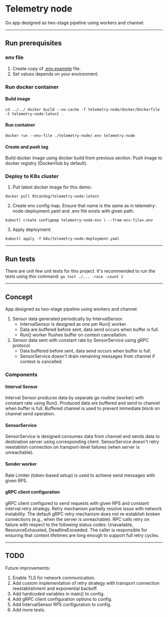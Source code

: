 # Telemetry node

Go app designed as two-stage pipeline using workers and channel.

---

## Run prerequisites

### env file

1. Create copy of [.env.example](.env.example) file.
2. Set values depends on your environment.

### Run docker container

#### Build image
`
cd ../../
docker build --no-cache -f telemetry-node/docker/Dockerfile -t telemetry-node:latest .
`

#### Run container

`
docker run --env-file ./telemetry-node/.env telemetry-node
`

#### Create and push tag

Build docker image using docker build from previous section.
Push image to docker registry (DockerHub by default).

[//]: # (here some steps omitted related to docker push tag to docker registry)

### Deploy to K8s cluster

1. Pull latest docker image for this demo:

`
   docker pull 93catdog/telemetry-node:latest
`

2. Create env config map. Ensure that name is the same as in telemetry-node-deployment.yaml and .env file exists with given path.

`
kubectl create configmap telemetry-node-env \
--from-env-file=.env
`

3. Apply deployment:

`
kubectl apply -f k8s/telemetry-node-deployment.yaml
`

---

## Run tests

There are unit few unit tests for this project.
It's recommended to run the tests using this command:
`go test ./... -race -count 1`

---

## Concept

App designed as two-stage pipeline using workers and channel.

1. Sensor data generated periodically by IntervalSensor.
    - IntervalSensor is designed as one per Run() worker.
    - Data are buffered before sent, data send occurs when buffer is full.
    - Run() worker flushes buffer on context cancellation.
2. Sensor data sent with constant rate by SensorService using gRPC protocol.
    - Data buffered before sent, data send occurs when buffer is full.
    - SensorService doesn't drain remaining messages from channel if context is cancelled.

### Components

#### Interval Sensor

Interval Sensor produces data by separate go routine (worker) with constant rate using Run().
Produced data are buffered and send to channel when buffer is full.
Buffered channel is used to prevent immediate block on channel send operation.

#### SensorService

SensorService is designed consumes data from channel and sends data to destination server using corresponding client.
SensorService doesn't retry reestablish connection on transport-level failures (when server is unreachable).

#### Sender worker

Rate Limiter (token-based setup) is used to achieve send messages with given RPS.

#### gRPC client configuration

gRPC client configured to send requests with given RPS and constant interval retry strategy. 
Retry mechanism partially resolve issue with network instability.
The default gRPC retry mechanism does not re-establish broken connections (e.g., when the server is unreachable).
RPC calls retry on failure with respect to the following status codes: Unavailable, ResourceExhausted, DeadlineExceeded.
The caller is responsible for ensuring that context lifetimes are long enough to support full retry cycles.

---

## TODO

Future improvements:
1. Enable TLS for network communication.
2. Add custom implementation of retry strategy with transport connection reestablishment and exponential backoff.
3. Add hardcoded variables in main() to config.
4. Add gRPC client configuration options to config.
5. Add IntervalSensor RPS configuration to config.
6. Add more tests.
